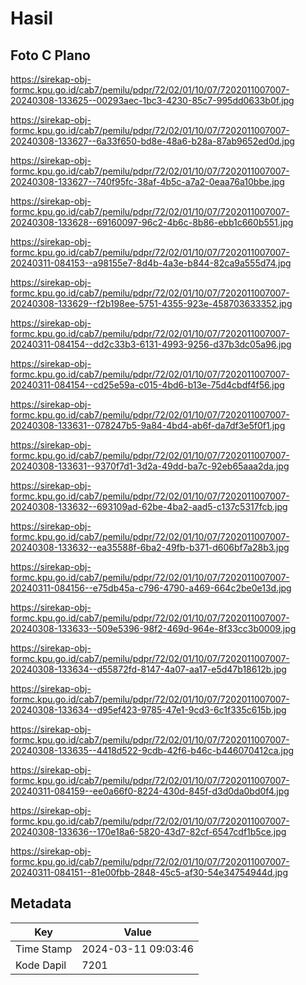 # Hasil

## Foto C Plano

https://sirekap-obj-formc.kpu.go.id/cab7/pemilu/pdpr/72/02/01/10/07/7202011007007-20240308-133625--00293aec-1bc3-4230-85c7-995dd0633b0f.jpg

https://sirekap-obj-formc.kpu.go.id/cab7/pemilu/pdpr/72/02/01/10/07/7202011007007-20240308-133627--6a33f650-bd8e-48a6-b28a-87ab9652ed0d.jpg

https://sirekap-obj-formc.kpu.go.id/cab7/pemilu/pdpr/72/02/01/10/07/7202011007007-20240308-133627--740f95fc-38af-4b5c-a7a2-0eaa76a10bbe.jpg

https://sirekap-obj-formc.kpu.go.id/cab7/pemilu/pdpr/72/02/01/10/07/7202011007007-20240308-133628--69160097-96c2-4b6c-8b86-ebb1c660b551.jpg

https://sirekap-obj-formc.kpu.go.id/cab7/pemilu/pdpr/72/02/01/10/07/7202011007007-20240311-084153--a98155e7-8d4b-4a3e-b844-82ca9a555d74.jpg

https://sirekap-obj-formc.kpu.go.id/cab7/pemilu/pdpr/72/02/01/10/07/7202011007007-20240308-133629--f2b198ee-5751-4355-923e-458703633352.jpg

https://sirekap-obj-formc.kpu.go.id/cab7/pemilu/pdpr/72/02/01/10/07/7202011007007-20240311-084154--dd2c33b3-6131-4993-9256-d37b3dc05a96.jpg

https://sirekap-obj-formc.kpu.go.id/cab7/pemilu/pdpr/72/02/01/10/07/7202011007007-20240311-084154--cd25e59a-c015-4bd6-b13e-75d4cbdf4f56.jpg

https://sirekap-obj-formc.kpu.go.id/cab7/pemilu/pdpr/72/02/01/10/07/7202011007007-20240308-133631--078247b5-9a84-4bd4-ab6f-da7df3e5f0f1.jpg

https://sirekap-obj-formc.kpu.go.id/cab7/pemilu/pdpr/72/02/01/10/07/7202011007007-20240308-133631--9370f7d1-3d2a-49dd-ba7c-92eb65aaa2da.jpg

https://sirekap-obj-formc.kpu.go.id/cab7/pemilu/pdpr/72/02/01/10/07/7202011007007-20240308-133632--693109ad-62be-4ba2-aad5-c137c5317fcb.jpg

https://sirekap-obj-formc.kpu.go.id/cab7/pemilu/pdpr/72/02/01/10/07/7202011007007-20240308-133632--ea35588f-6ba2-49fb-b371-d606bf7a28b3.jpg

https://sirekap-obj-formc.kpu.go.id/cab7/pemilu/pdpr/72/02/01/10/07/7202011007007-20240311-084156--e75db45a-c796-4790-a469-664c2be0e13d.jpg

https://sirekap-obj-formc.kpu.go.id/cab7/pemilu/pdpr/72/02/01/10/07/7202011007007-20240308-133633--509e5396-98f2-469d-964e-8f33cc3b0009.jpg

https://sirekap-obj-formc.kpu.go.id/cab7/pemilu/pdpr/72/02/01/10/07/7202011007007-20240308-133634--d55872fd-8147-4a07-aa17-e5d47b18612b.jpg

https://sirekap-obj-formc.kpu.go.id/cab7/pemilu/pdpr/72/02/01/10/07/7202011007007-20240308-133634--d95ef423-9785-47e1-9cd3-6c1f335c615b.jpg

https://sirekap-obj-formc.kpu.go.id/cab7/pemilu/pdpr/72/02/01/10/07/7202011007007-20240308-133635--4418d522-9cdb-42f6-b46c-b446070412ca.jpg

https://sirekap-obj-formc.kpu.go.id/cab7/pemilu/pdpr/72/02/01/10/07/7202011007007-20240311-084159--ee0a66f0-8224-430d-845f-d3d0da0bd0f4.jpg

https://sirekap-obj-formc.kpu.go.id/cab7/pemilu/pdpr/72/02/01/10/07/7202011007007-20240308-133636--170e18a6-5820-43d7-82cf-6547cdf1b5ce.jpg

https://sirekap-obj-formc.kpu.go.id/cab7/pemilu/pdpr/72/02/01/10/07/7202011007007-20240311-084151--81e00fbb-2848-45c5-af30-54e34754944d.jpg


## Metadata

| Key        | Value               |
| ---------- | ------------------- |
| Time Stamp | 2024-03-11 09:03:46 |
| Kode Dapil | 7201                |



